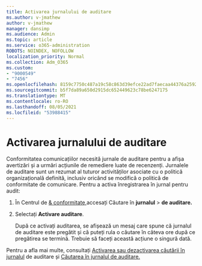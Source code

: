 ```yaml
---
title: Activarea jurnalului de auditare
ms.author: v-jmathew
author: v-jmathew
manager: dansimp
ms.audience: Admin
ms.topic: article
ms.service: o365-administration
ROBOTS: NOINDEX, NOFOLLOW
localization_priority: Normal
ms.collection: Adm_O365
ms.custom:
- "9000549"
- "7456"
ms.openlocfilehash: 8159c7750c487a19c58c863d39efce22ad7faecaa44376a2592eb9d3ff6d233a
ms.sourcegitcommit: b5f7da89a650d2915dc652449623c78be6247175
ms.translationtype: MT
ms.contentlocale: ro-RO
ms.lasthandoff: 08/05/2021
ms.locfileid: "53988415"
---
```

# <a name="enable-the-audit-log"></a>Activarea jurnalului de auditare

Conformitatea comunicațiilor necesită jurnale de auditare pentru a afișa avertizări și a urmări acțiunile de remediere luate de recenzenți. Jurnalele de auditare sunt un rezumat al tuturor activităților asociate cu o politică organizațională definită, inclusiv oricând se modifică o politică de conformitate de comunicare. Pentru a activa înregistrarea în jurnal pentru audit:

1. În Centrul de [& conformitate,](https://go.microsoft.com/fwlink/?linkid=2101341)accesați Căutare în **jurnalul**  >  **de auditare.**
2. Selectați **Activare auditare**.

    După ce activați auditarea, se afișează un mesaj care spune că jurnalul de auditare este pregătit și că puteți rula o căutare în câteva ore după ce pregătirea se termină. Trebuie să faceți această acțiune o singură dată.

Pentru a afla mai multe, consultați [Activarea sau dezactivarea căutării în jurnalul](https://go.microsoft.com/fwlink/?linkid=2129077) de auditare și [Căutarea în jurnalul de auditare.](https://go.microsoft.com/fwlink/?linkid=2123729)

